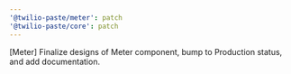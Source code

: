 ```yaml
---
'@twilio-paste/meter': patch
'@twilio-paste/core': patch
---
```


[Meter] Finalize designs of Meter component, bump to Production status, and add documentation.
